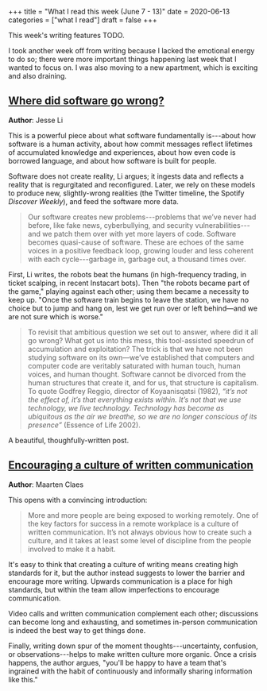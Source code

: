+++
title = "What I read this week (June 7 - 13)"
date = 2020-06-13
categories = ["what I read"]
draft = false
+++

This week's writing features TODO.

<!--more-->

I took another week off from writing because I lacked the emotional energy to do so; there were more important things happening last week that I wanted to focus on. I was also moving to a new apartment, which is exciting and also draining.

## [Where did software go wrong?](https://blog.jse.li/posts/software/)
**Author**: Jesse Li

This is a powerful piece about what software fundamentally is---about how software is a human activity, about how commit messages reflect lifetimes of accumulated knowledge and experiences, about how even code is borrowed language, and about how software is built for people.

Software does not create reality, Li argues; it ingests data and reflects a reality that is regurgitated and reconfigured. Later, we rely on these models to produce new, slightly-wrong realities (the Twitter timeline, the Spotify *Discover Weekly*), and feed the software more data. 

> Our software creates new problems---problems that we’ve never had before, like fake news, cyberbullying, and security vulnerabilities---and we patch them over with yet more layers of code. Software becomes quasi-cause of software. These are echoes of the same voices in a positive feedback loop, growing louder and less coherent with each cycle---garbage in, garbage out, a thousand times over.

First, Li writes, the robots beat the humans (in high-frequency trading, in ticket scalping, in recent Instacart bots). Then "the robots became part of the game," playing against each other; using them became a necessity to keep up. "Once the software train begins to leave the station, we have no choice but to jump and hang on, lest we get run over or left behind—and we are not sure which is worse."

> To revisit that ambitious question we set out to answer, where did it all go wrong? What got us into this mess, this tool-assisted speedrun of accumulation and exploitation? The trick is that we have not been studying software on its own—we’ve established that computers and computer code are veritably saturated with human touch, human voices, and human thought. Software cannot be divorced from the human structures that create it, and for us, that structure is capitalism. To quote Godfrey Reggio, director of Koyaanisqatsi (1982), *“it’s not the effect of, it’s that everything exists within. It’s not that we use technology, we live technology. Technology has become as ubiquitous as the air we breathe, so we are no longer conscious of its presence”* (Essence of Life 2002).

A beautiful, thoughfully-written post.



## [Encouraging a culture of written communication](https://www.mcls.io/blog/encouraging-a-culture-of-written-communication)
**Author**: Maarten Claes

This opens with a convincing introduction:

> More and more people are being exposed to working remotely. One of the key factors for success in a remote workplace is a culture of written communication. It’s not always obvious how to create such a culture, and it takes at least some level of discipline from the people involved to make it a habit.

It's easy to think that creating a culture of writing means creating high standards for it, but the author instead suggests to lower the barrier and encourage more writing. Upwards communication is a place for high standards, but within the team allow imperfections to encourage communication.

Video calls and written communication complement each other; discussions can become long and exhausting, and sometimes in-person communication is indeed the best way to get things done.

Finally, writing down spur of the moment thoughts---uncertainty, confusion, or observations---helps to make written culture more organic. Once a crisis happens, the author argues, "you'll be happy to have a team that's ingrained with the habit of continuously and informally sharing information like this."



